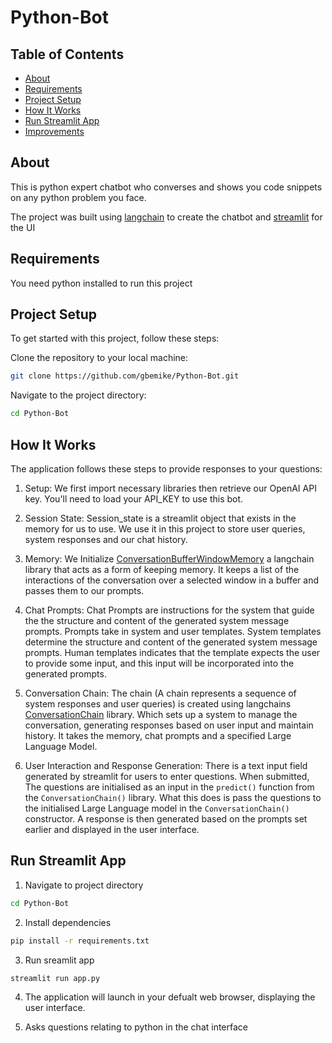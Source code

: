 # Python-Bot

## Table of Contents

- [About](#about)
- [Requirements](#requirements)
- [Project Setup](#project-setup)
- [How It Works](#how-it-works)
- [Run Streamlit App](#run-streamlit-app)
- [Improvements](#improvements)

## About

This is python expert chatbot who converses and shows you code snippets on any python problem you face.

The project was built using [langchain](https://python.langchain.com/docs/get_started/introduction) to create the chatbot and [streamlit](https://streamlit.io/) for the UI

## Requirements

You need python installed to run this project

## Project Setup

To get started with this project, follow these steps:

Clone the repository to your local machine:

```bash
git clone https://github.com/gbemike/Python-Bot.git
```

Navigate to the project directory:

```bash
cd Python-Bot
```

## How It Works

The application follows these steps to provide responses to your questions:

1. Setup: We first import necessary libraries then retrieve our OpenAI API key. You'll need to load your API_KEY to use this bot.

2. Session State: Session_state is a streamlit object that exists in the memory for us to use. We use it in this project to store user queries, system responses and our chat history.

3. Memory: We Initialize [ConversationBufferWindowMemory](https://python.langchain.com/docs/modules/memory/types/buffer_window) a langchain library that acts as a form of keeping memory. It keeps a list of the interactions of the conversation over a selected window in a buffer and passes them to our prompts.

4. Chat Prompts: Chat Prompts are instructions for the system that guide the the structure and content of the generated system message prompts. Prompts take in system and user templates. System templates determine the structure and content of the generated system message prompts. Human templates indicates that the template expects the user to provide some input, and this input will be incorporated into the generated prompts.

5. Conversation Chain: The chain (A chain represents a sequence of system responses and user queries) is created using langchains [ConversationChain](https://python.langchain.com/docs/modules/memory/conversational_customization) library. Which sets up a system to manage the conversation, generating responses based on user input and maintain history. It takes the memory, chat prompts and a specified Large Language Model.

6. User Interaction and Response Generation: There is a text input field generated by streamlit for users to enter questions. When submitted, The questions are initialised as an input in the `predict()` function from the `ConversationChain()` library. What this does is pass the questions to the initialised Large Language model in the `ConversationChain()` constructor. A response is then generated based on the prompts set earlier and displayed in the user interface. 

## Run Streamlit App

1. Navigate to project directory

```bash
cd Python-Bot
```

2. Install dependencies

```bash
pip install -r requirements.txt
```

3. Run sreamlit app

```bash
streamlit run app.py
```

4. The application will launch in your defualt web browser, displaying the user interface.

5. Asks questions relating to python in the chat interface
